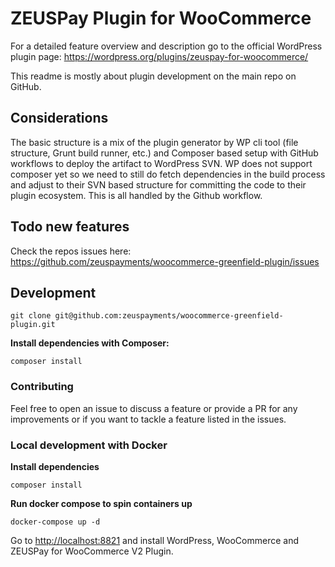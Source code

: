 # ZEUSPay Plugin for WooCommerce

For a detailed feature overview and description go to the official WordPress plugin page:
https://wordpress.org/plugins/zeuspay-for-woocommerce/

This readme is mostly about plugin development on the main repo on GitHub.

## Considerations

The basic structure is a mix of the plugin generator by WP cli tool (file structure, Grunt build runner, etc.) and Composer based setup with GitHub workflows to deploy the artifact to WordPress SVN. WP does not support composer yet so we need to still do fetch dependencies in the build process and adjust to their SVN based structure for committing the code to their plugin ecosystem. This is all handled by the Github workflow.

## Todo new features
Check the repos issues here:
https://github.com/zeuspayments/woocommerce-greenfield-plugin/issues

## Development
```
git clone git@github.com:zeuspayments/woocommerce-greenfield-plugin.git
```

**Install dependencies with Composer:**
```
composer install
```

### Contributing
Feel free to open an issue to discuss a feature or provide a PR for any improvements or if you want to tackle a feature listed in the issues.

### Local development with Docker
**Install dependencies**
```
composer install
```

**Run docker compose to spin containers up**
```
docker-compose up -d
```
Go to [http://localhost:8821]() and install WordPress, WooCommerce and ZEUSPay for WooCommerce V2 Plugin.
